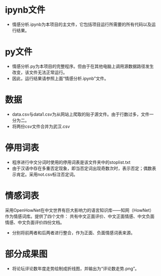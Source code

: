 # ipynb文件

* 情感分析.ipynb为本项目的主文件，它包括项目运行所需要的所有代码以及运行结果。

# py文件

* 情感分析.py为本项目的完整程序。但由于在其他电脑上调用源数据路径发生改变，该文件无法正常运行。
* 因此，运行结果请参照上面“情感分析.ipynb”文件。

# 数据

* data.csv与data1.csv为从网站上爬取的贴子源文件。由于行数过多，文件一分为二。
* 将两份csv文件合并为武汉.csv

# 停用词表

* 程序进行中文分词时使用的停用词表是该文件夹中的stoplist.txt
* 由于汉语中存在多重否定现象，即当否定词出现奇数次时，表示否定；偶数表示肯定。采用not.csv标注否定词。

# 情感词表

采用OpenHowNet在中文世界有巨大影响力的语言知识库——知网（HowNet）作为情感词库。提供了四个文件：
共有中文正面评价、中文正面情感、中文负面情感、中文负面评价四份文档。
* 分别将前两者和后两者进行整合，作为正面、负面情感词表来源。

# 部分成果图

* 将论坛评论数年度走势绘制成折线图，并输出为“评论数走势.png”。
